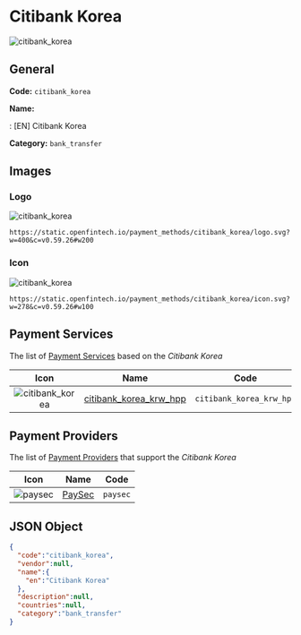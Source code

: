 
# Citibank Korea 
![citibank_korea](https://static.openfintech.io/payment_methods/citibank_korea/logo.svg?w=400&c=v0.59.26#w200)  

## General 
**Code:** `citibank_korea` 
 
**Name:** 
 
:	[EN] Citibank Korea 
 
**Category:** `bank_transfer` 
 

## Images 

### Logo 
![citibank_korea](https://static.openfintech.io/payment_methods/citibank_korea/logo.svg?w=400&c=v0.59.26#w200)  

```
https://static.openfintech.io/payment_methods/citibank_korea/logo.svg?w=400&c=v0.59.26#w200
```  

### Icon 
![citibank_korea](https://static.openfintech.io/payment_methods/citibank_korea/icon.svg?w=278&c=v0.59.26#w100)  

```
https://static.openfintech.io/payment_methods/citibank_korea/icon.svg?w=278&c=v0.59.26#w100
```  

## Payment Services 
 
The list of [Payment Services](/payment-services/) based on the _Citibank Korea_ 

|Icon|Name|Code| 
|:---:|:---:|:---:| 
|![citibank_korea](https://static.openfintech.io/payment_methods/citibank_korea/icon.svg?w=278&c=v0.59.26#w100) |[citibank_korea_krw_hpp](/payment-services/citibank_korea_krw_hpp/)|`citibank_korea_krw_hpp`| 
 

## Payment Providers 
 
The list of [Payment Providers](/payment-providers/) that support the _Citibank Korea_ 

|Icon|Name|Code| 
|:---:|:---:|:---:| 
|![paysec](https://static.openfintech.io/payment_providers/paysec/icon.svg?w=278&c=v0.59.26#w100) |[PaySec](/payment-providers/paysec/)|`paysec`| 
 

## JSON Object 

```json
{
  "code":"citibank_korea",
  "vendor":null,
  "name":{
    "en":"Citibank Korea"
  },
  "description":null,
  "countries":null,
  "category":"bank_transfer"
}
```  
